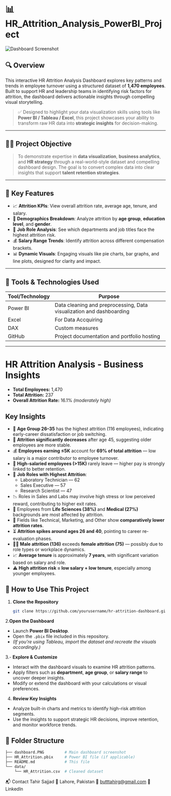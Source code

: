# 📊 HR_Attrition_Analysis_PowerBI_Project

![Dashboard Screenshot](dashboard.PNG)

## 🔍 Overview

This interactive HR Attrition Analysis Dashboard explores key patterns and trends in employee turnover using a structured dataset of **1,470 employees**. Built to support HR and leadership teams in identifying risk factors for attrition, the dashboard delivers actionable insights through compelling visual storytelling.

> ✅ Designed to highlight your data visualization skills using tools like **Power BI / Tableau / Excel**, this project showcases your ability to transform raw HR data into **strategic insights** for decision-making.

---

## 🧑‍💻 Project Objective

> To demonstrate expertise in **data visualization**, **business analytics**, and **HR strategy** through a real-world-style dataset and compelling dashboard design. The goal is to convert complex data into clear insights that support **talent retention strategies**.

---

## 📌 Key Features

- 📈 **Attrition KPIs**: View overall attrition rate, average age, tenure, and salary.
- 👥 **Demographics Breakdown**: Analyze attrition by **age group**, **education level**, and **gender**.
- 💼 **Job Role Analysis**: See which departments and job titles face the highest attrition risk.
- 💰 **Salary Range Trends**: Identify attrition across different compensation brackets.
- 📊 **Dynamic Visuals**: Engaging visuals like pie charts, bar graphs, and line plots, designed for clarity and impact.

---

## 🧰 Tools & Technologies Used

| Tool/Technology | Purpose                           |
|-----------------|-----------------------------------|
| Power BI        | Data cleaning and preprocessing, Data visualization and dashboarding |
| Excel           | For Data Accquiring |
| DAX             | Custom measures |
| GitHub          | Project documentation and portfolio hosting |

---

# HR Attrition Analysis - Business Insights

- **Total Employees:** 1,470  
- **Total Attrition:** 237  
- **Overall Attrition Rate:** 16.1% _(moderately high)_

## Key Insights

- 🔹 **Age Group 26–35** has the highest attrition (116 employees), indicating early-career dissatisfaction or job switching.
- 🔹 **Attrition significantly decreases** after age 45, suggesting older employees are more stable.
- 💰 **Employees earning ≤5K** account for **69% of total attrition** — low salary is a major contributor to employee turnover.
- 💼 **High-salaried employees (>15K)** rarely leave — higher pay is strongly linked to better retention.
- 🧪 **Job Roles with Highest Attrition**:
  - Laboratory Technician — 62
  - Sales Executive — 57
  - Research Scientist — 47
- 📉 Roles in Sales and Labs may involve high stress or low perceived reward, contributing to higher exit rates.
- 🧬 Employees from **Life Sciences (38%)** and **Medical (27%)** backgrounds are most affected by attrition.
- 🔬 Fields like Technical, Marketing, and Other show **comparatively lower attrition rates**.
- ⏳ **Attrition spikes around ages 26 and 40**, pointing to career re-evaluation phases.
- 👨‍💼 **Male attrition (136)** exceeds **female attrition (75)** — possibly due to role types or workplace dynamics.
- 📈 **Average tenure** is approximately **7 years**, with significant variation based on salary and role.
- ⚠️ **High attrition risk = low salary + low tenure**, especially among younger employees.

## 📌 How to Use This Project

1. **Clone the Repository**
   ```bash
   git clone https://github.com/yourusername/hr-attrition-dashboard.git

2.**Open the Dashboard**
  - Launch **Power BI Desktop**.
  - Open the `.pbix` file included in this repository.
  - *(If you're using Tableau, import the dataset and recreate the visuals accordingly.)*

3.- **Explore & Customize**
  - Interact with the dashboard visuals to examine HR attrition patterns.
  - Apply filters such as **department**, **age group**, or **salary range** to uncover deeper insights.
  - Modify or extend the dashboard with your calculations or visual preferences.

4. **Review Key Insights**
  - Analyze built-in charts and metrics to identify high-risk attrition segments.
  - Use the insights to support strategic HR decisions, improve retention, and monitor workforce trends.


## 📂 Folder Structure

```bash
├── dashboard.PNG         # Main dashboard screenshot
├── HR_Attrition.pbix     # Power BI file (if applicable)
├── README.md             # This file
└── data/
    └── HR_Attrition.csv  # Cleaned dataset
```



📬 Contact
Tahir Sajjad
📍 Lahore, Pakistan
📧 butttahirg@gmail.com
🔗 LinkedIn
